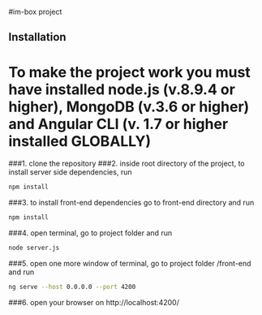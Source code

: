 #im-box project
## Installation
# To make the project work you must have installed node.js (v.8.9.4 or higher), MongoDB (v.3.6 or higher) and Angular CLI (v. 1.7 or higher installed GLOBALLY)
###1. clone the repository
###2. inside root directory of the project, to install server side dependencies, run 
```bash
npm install
```
###3. to install front-end dependencies go to front-end directory and run 
```bash
npm install
```
###4. open terminal, go to project folder and run 
```bash
node server.js
```
###5. open one more window of terminal, go to project folder /front-end and run
```bash
ng serve --host 0.0.0.0 --port 4200
```
###6. open your browser on http://localhost:4200/
